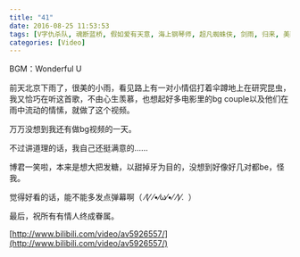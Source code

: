 ```yaml
---
title: "41"
date: 2016-08-25 11:53:53
tags: [V字仇杀队, 魂断蓝桥, 假如爱有天意, 海上钢琴师, 超凡蜘蛛侠, 剑雨, 归来, 美丽心灵, 混剪]
categories: [Video]
---
```


<p>BGM：Wonderful U</p> 
<p>前天北京下雨了，很美的小雨，看见路上有一对小情侣打着伞蹲地上在研究昆虫，我又恰巧在听这首歌，不由心生羡慕，也想起好多电影里的bg couple以及他们在雨中流动的情愫，就做了这个视频。</p> 
<p>万万没想到我还有做bg视频的一天。</p> 
<p>不过讲道理的话，我自己还挺满意的......</p> 
<p>博君一笑啦，本来是想大把发糖，以甜掉牙为目的，没想到好像好几对都be，怪我。</p> 
<p>觉得好看的话，能不能多发点弹幕啊（&nbsp;⁄(⁄&nbsp;⁄•⁄ω⁄•⁄&nbsp;⁄)⁄.&nbsp;&nbsp;）</p> 
<p>最后，祝所有有情人终成眷属。</p>

[http://www.bilibili.com/video/av5926557/](http://www.bilibili.com/video/av5926557/)